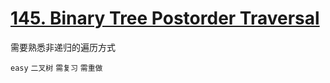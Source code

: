 # [145. Binary Tree Postorder Traversal](https://leetcode.com/problems/binary-tree-postorder-traversal/)

需要熟悉非递归的遍历方式  

`easy` `二叉树` `需复习` `需重做`
